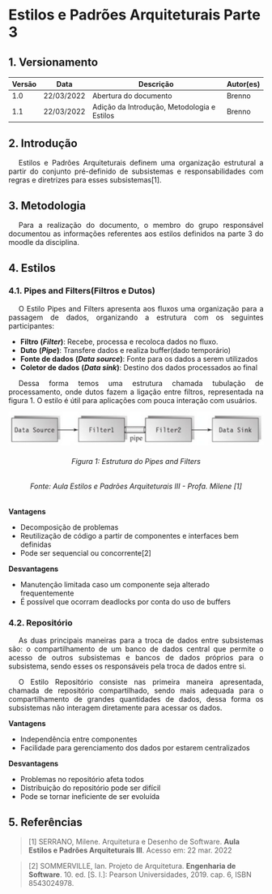 # Estilos e Padrões Arquiteturais Parte 3

## 1. Versionamento

| Versão | Data       | Descrição                                   | Autor(es) |
| ------ | ---------- | ------------------------------------------- | --------- |
| 1.0    | 22/03/2022 | Abertura do documento                       | Brenno    |
| 1.1    | 22/03/2022 | Adição da Introdução, Metodologia e Estilos | Brenno    |

## 2. Introdução

<p align="justify" style="text-indent: 20px">Estilos e Padrões Arquiteturais definem uma organização estrutural a partir do conjunto pré-definido de subsistemas e responsabilidades com regras e diretrizes para esses subsistemas[1].</p>

## 3. Metodologia

<p align="justify" style="text-indent: 20px">Para a realização do documento, o membro do grupo responsável documentou as informações referentes aos estilos definidos na parte 3 do moodle da disciplina.</p>

## 4. Estilos

### 4.1. Pipes and Filters(Filtros e Dutos)

<p align="justify" style="text-indent: 20px">O Estilo Pipes and Filters apresenta aos fluxos uma organização para a passagem de dados, organizando a estrutura com os seguintes participantes:</p>

- **Filtro** **(*****Filter*****)**: Recebe, processa e recoloca dados no fluxo.
- **Duto** **(*****Pipe*****)**: Transfere dados e realiza buffer(dado temporário)
- **Fonte de dados** **(*****Data source*****)**: Fonte para os dados a serem utilizados
- **Coletor de dados** **(*****Data sink*****)**: Destino dos dados processados ao final

<p align="justify" style="text-indent: 20px">Dessa forma temos uma estrutura chamada tubulação de processamento, onde dutos fazem a ligação entre filtros, representada na figura 1. O estilo é útil para aplicações com pouca interação com usuários.</p>

<center>
<img src="../../../assets/estilos_padroes/pipes-and-filters.png" class="zoom"> 
<h6>Figura 1: Estrutura do Pipes and Filters</h6>
<h6>Fonte: Aula Estilos e Padrões Arquiteturais III - Profa. Milene [1]</h6>
</center>

**Vantagens**

- Decomposição de problemas 
- Reutilização de código a partir de componentes e interfaces bem definidas
- Pode ser sequencial ou concorrente[2]

**Desvantagens**

- Manutenção limitada caso um componente seja alterado frequentemente
- É possível que ocorram deadlocks por conta do uso de buffers

### 4.2. Repositório

<p align="justify" style="text-indent: 20px">As duas principais maneiras para a troca de dados entre subsistemas são: o compartilhamento de um banco de dados central que permite o acesso de outros subsistemas e bancos de dados próprios para o subsistema, sendo esses os responsáveis pela troca de dados entre si.</p>

<p align="justify" style="text-indent: 20px">O Estilo Repositório consiste nas primeira maneira apresentada, chamada de repositório compartilhado, sendo mais adequada para o compartilhamento de grandes quantidades de dados, dessa forma os subsistemas não interagem diretamente para acessar os dados.</p>

**Vantagens**

- Independência entre componentes
- Facilidade para gerenciamento dos dados por estarem centralizados

**Desvantagens**

- Problemas no repositório afeta todos
- Distribuição do repositório pode ser difícil
- Pode se tornar ineficiente de ser evoluída

## 5. Referências
> [1] SERRANO, Milene. Arquitetura e Desenho de Software. **Aula Estilos e Padrões Arquiteturais III**. Acesso em: 22 mar. 2022

> [2] SOMMERVILLE, Ian. Projeto de Arquitetura. **Engenharia de Software**. 10. ed. [S. l.]: Pearson Universidades, 2019. cap. 6, ISBN 8543024978.